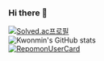 ### Hi there 👋

<!--
**Hello1Robot/Hello1Robot** is a ✨ _special_ ✨ repository because its `README.md` (this file) appears on your GitHub profile.

Here are some ideas to get you started:

- 🔭 I’m currently working on ...
- 🌱 I’m currently learning ...
- 👯 I’m looking to collaborate on ...
- 🤔 I’m looking for help with ...
- 💬 Ask me about ...
- 📫 How to reach me: ...
- 😄 Pronouns: ...
- ⚡ Fun fact: ...
-->

[![Solved.ac프로필](http://mazassumnida.wtf/api/v2/generate_badge?boj=ckm0207)](https://solved.ac/ckm0207)
<br/>
![Kwonmin's GitHub stats](https://github-readme-stats.vercel.app/api?username=Hello1Robot&show_icons=true&theme=dark)
<br/>
[![RepomonUserCard](https://repomon.kr/card/user?userId=5)](https://repomon.kr/user/5)
